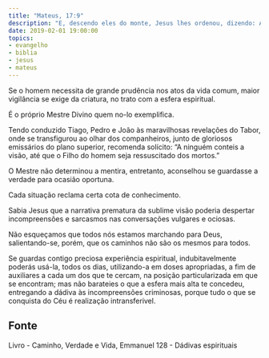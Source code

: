 ```yaml
---
title: "Mateus, 17:9"
description: "E, descendo eles do monte, Jesus lhes ordenou, dizendo: A ninguém conteis a visão, até que o Filho do homem ressuscite dentre os mortos."
date: 2019-02-01 19:00:00
topics: 
- evangelho
- biblia
- jesus
- mateus
---
```


Se o homem necessita de grande prudência nos atos da vida comum,
maior vigilância se exige da criatura, no trato com a esfera espiritual.

É o próprio Mestre Divino quem no-lo exemplifica.

Tendo conduzido Tiago, Pedro e João às maravilhosas revelações do
Tabor, onde se transfigurou ao olhar dos companheiros, junto de gloriosos
emissários do plano superior, recomenda solícito: “A ninguém conteis a visão,
até que o Filho do homem seja ressuscitado dos mortos.”

O Mestre não determinou a mentira, entretanto, aconselhou se guardasse
a verdade para ocasião oportuna.

Cada situação reclama certa cota de conhecimento.

Sabia Jesus que a narrativa prematura da sublime visão poderia despertar
incompreensões e sarcasmos nas conversações vulgares e ociosas.

Não esqueçamos que todos nós estamos marchando para Deus, salientando-se, porém,
que os caminhos não são os mesmos para todos.

Se guardas contigo preciosa experiência espiritual, indubitavelmente poderás
usá-la, todos os dias, utilizando-a em doses apropriadas, a fim de auxiliares a
cada um dos que te cercam, na posição particularizada em que se encontram; mas
não barateies o que a esfera mais alta te concedeu, entregando a dádiva às
incompreensões criminosas, porque tudo o que se conquista do Céu é realização
intransferivel.

## Fonte
Livro - Caminho, Verdade e Vida, Emmanuel
128 - Dádivas espirituais
